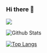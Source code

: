 ### Hi there 👋

<!--
**rijinmk/rijinmk** is a ✨ _special_ ✨ repository because its `README.md` (this file) appears on your GitHub profile.

Here are some ideas to get you started:

- 🔭 I’m currently working on ...
- 🌱 I’m currently learning ...
- 👯 I’m looking to collaborate on ...
- 🤔 I’m looking for help with ...
- 💬 Ask me about ...
- 📫 How to reach me: ...
- 😄 Pronouns: ...
- ⚡ Fun fact: ...
-->

![](https://komarev.com/ghpvc/?username=rijinmk)


![Github Stats](https://github-readme-stats.vercel.app/api?username=rijinmk&show_icons=true&theme=radical)


[![Top Langs](https://github-readme-stats.vercel.app/api/top-langs/?username=rijinmk)](https://github.com/anuraghazra/github-readme-stats)
